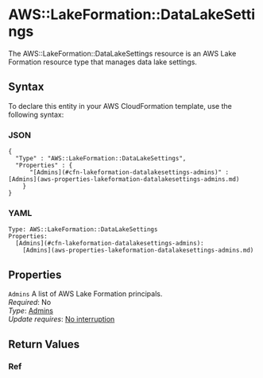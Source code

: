 # AWS::LakeFormation::DataLakeSettings<a name="aws-resource-lakeformation-datalakesettings"></a>

The AWS::LakeFormation::DataLakeSettings resource is an AWS Lake Formation resource type that manages data lake settings\.

## Syntax<a name="aws-resource-lakeformation-datalakesettings-syntax"></a>

To declare this entity in your AWS CloudFormation template, use the following syntax:

### JSON<a name="aws-resource-lakeformation-datalakesettings-syntax.json"></a>

```
{
  "Type" : "AWS::LakeFormation::DataLakeSettings",
  "Properties" : {
      "[Admins](#cfn-lakeformation-datalakesettings-admins)" : [Admins](aws-properties-lakeformation-datalakesettings-admins.md)
    }
}
```

### YAML<a name="aws-resource-lakeformation-datalakesettings-syntax.yaml"></a>

```
Type: AWS::LakeFormation::DataLakeSettings
Properties: 
  [Admins](#cfn-lakeformation-datalakesettings-admins): 
    [Admins](aws-properties-lakeformation-datalakesettings-admins.md)
```

## Properties<a name="aws-resource-lakeformation-datalakesettings-properties"></a>

`Admins`  <a name="cfn-lakeformation-datalakesettings-admins"></a>
A list of AWS Lake Formation principals\.  
*Required*: No  
*Type*: [Admins](aws-properties-lakeformation-datalakesettings-admins.md)  
*Update requires*: [No interruption](https://docs.aws.amazon.com/AWSCloudFormation/latest/UserGuide/using-cfn-updating-stacks-update-behaviors.html#update-no-interrupt)

## Return Values<a name="aws-resource-lakeformation-datalakesettings-return-values"></a>

### Ref<a name="aws-resource-lakeformation-datalakesettings-return-values-ref"></a>